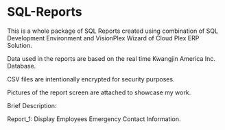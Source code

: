 # SQL-Reports

This is a whole package of SQL Reports created using combination of SQL Development Environment and VisionPlex Wizard of Cloud Plex ERP Solution. 

Data used in the reports are based on the real time Kwangjin America Inc. Database.

CSV files are intentionally encrypted for security purposes. 

Pictures of the report screen are attached to showcase my work.

Brief Description:

Report_1: Display Employees Emergency Contact Information.